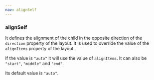 ```yaml
---
nav: alignSelf
---
```


### alignSelf

It defines the alignment of the child in the opposite direction of the `direction` property of the layout. It is used to override the value of the `alignItems` property of the layout.

If the value is `"auto"` it will use the value of `alignItems`. It can also be `"start"`, `"middle"` and `"end"`.

Its default value is `"auto"`.
